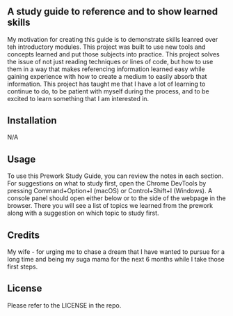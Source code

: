 # <Prework Study Guide>

## A study guide to reference and to show learned skills

My motivation for creating this guide is to demonstrate skills leanred over teh introductory modules.
This project was built to use new tools and concepts learned and put those subjects into practice.
This project solves the issue of not just reading techniques or lines of code, but how to use them in a way that makes referencing information learned easy while gaining experience with how to create a medium to easily absorb that information. This project has taught me that I have a lot of learning to continue to do, to be patient with myself during the process, and to be excited to learn something that I am interested in.

## Installation

N/A

## Usage

To use this Prework Study Guide, you can review the notes in each section. For suggestions on what to study first, open the Chrome DevTools by pressing Command+Option+I (macOS) or Control+Shift+I (Windows). A console panel should open either below or to the side of the webpage in the browser. There you will see a list of topics we learned from the prework along with a suggestion on which topic to study first.

## Credits

My wife - for urging me to chase a dream that I have wanted to pursue for a long time and being my suga mama for the next 6 months while I take those first steps.

## License

Please refer to the LICENSE in the repo.